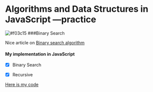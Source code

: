 # Algorithms and Data Structures in JavaScript &mdash;practice

![#f03c15](https://placehold.it/15/f03c15/000000?text=+) ###Binary Search



Nice article on [Binary search algorithm](https://en.wikipedia.org/wiki/Binary_search_algorithm)

#### My implementation in JavaScript

- [x] Binary Search

- [x] Recursive

[Here is my code](https://github.com/wehelie/JSAlgDos/blob/master/binarysearch/binarysearch.js)


